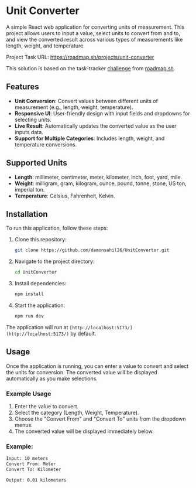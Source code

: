 # Unit Converter

A simple React web application for converting units of measurement. This project allows users to input a value, select units to convert from and to, and view the converted result across various types of measurements like length, weight, and temperature.

Project Task URL: https://roadmap.sh/projects/unit-converter

This solution is based on the task-tracker [challenge](https://roadmap.sh/projects/unit-converter) from [roadmap.sh](https://roadmap.sh/).

## Features

- **Unit Conversion**: Convert values between different units of measurement (e.g., length, weight, temperature).
- **Responsive UI**: User-friendly design with input fields and dropdowns for selecting units.
- **Live Result**: Automatically updates the converted value as the user inputs data.
- **Support for Multiple Categories**: Includes length, weight, and temperature conversions.
  
## Supported Units
- **Length**: millimeter, centimeter, meter, kilometer, inch, foot, yard, mile.
- **Weight**: milligram, gram, kilogram, ounce, pound, tonne, stone, US ton, imperial ton.
- **Temperature**: Celsius, Fahrenheit, Kelvin.

## Installation

To run this application, follow these steps:

1. Clone this repository:
    ```bash
    git clone https://github.com/damonsahil26/UnitConvertor.git
    ```

2. Navigate to the project directory:
    ```bash
    cd UnitConverter
    ```

3. Install dependencies:
    ```bash
    npm install
    ```

4. Start the application:
    ```bash
    npm run dev
    ```

The application will run at `[http://localhost:5173/](http://localhost:5173/)` by default.

## Usage

Once the application is running, you can enter a value to convert and select the units for conversion. The converted value will be displayed automatically as you make selections.

### Example Usage

1. Enter the value to convert.
2. Select the category (Length, Weight, Temperature).
3. Choose the "Convert From" and "Convert To" units from the dropdown menus.
4. The converted value will be displayed immediately below.

### Example:

```bash
Input: 10 meters
Convert From: Meter
Convert To: Kilometer

Output: 0.01 kilometers
